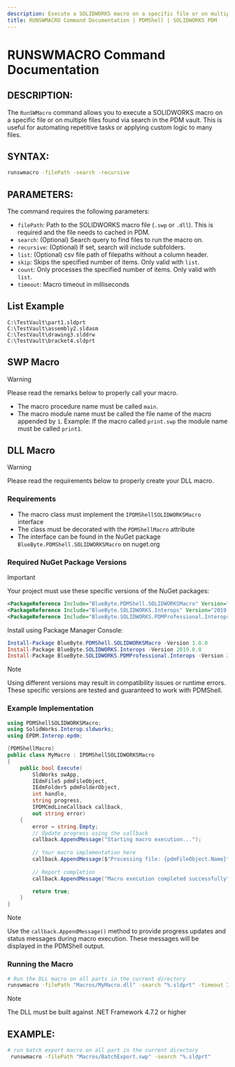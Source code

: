 ```yaml
---
description: Execute a SOLIDWORKS macro on a specific file or on multiple files found via search in the PDM vault.
title: RUNSWMACRO Command Documentation | PDMShell | SOLIDWORKS PDM
---
```

# RUNSWMACRO Command Documentation

## DESCRIPTION:

The `RunSWMacro` command allows you to execute a SOLIDWORKS macro on a specific file or on multiple files found via search in the PDM vault. This is useful for automating repetitive tasks or applying custom logic to many files.


## SYNTAX:

```bash
runswmacro -filePath -search -recursive
```

## PARAMETERS:

The command requires the following parameters:

- `filePath`: Path to the SOLIDWORKS macro file (`.swp` or `.dll`). This is required and the file needs to cached in PDM.
- `search`: (Optional) Search query to find files to run the macro on.
- `recursive`: (Optional) If set, search will include subfolders.
- `list`: (Optional) csv file path of filepaths without a column header.
- `skip`: Skips the specified number of items. Only valid with `list`.
- `count`: Only processes the specified number of items. Only valid with `list`.
- `timeout`: Macro timeout in milliseconds

## List Example

```csv
C:\TestVault\part1.sldprt
C:\TestVault\assembly2.sldasm
C:\TestVault\drawing3.slddrw
C:\TestVault\bracket4.sldprt
```

## SWP Macro

>[!WARNING]
> Please read the remarks below to properly call your macro.

- The macro procedure name must be called `main`.
- The macro module name must be called the file name of the macro appended by `1`. Example: If the macro called `print.swp` the module name must be called `print1`.


## DLL Macro
>[!WARNING]
> Please read the requirements below to properly create your DLL macro.

### Requirements
- The macro class must implement the `IPDMShellSOLIDWORKSMacro` interface
- The class must be decorated with the `PDMShellMacro` attribute
- The interface can be found in the NuGet package `BlueByte.PDMShell.SOLIDWORKSMacro` on nuget.org

### Required NuGet Package Versions

>[!IMPORTANT]
> Your project must use these specific versions of the NuGet packages:

```xml
<PackageReference Include="BlueByte.PDMShell.SOLIDWORKSMacro" Version="1.0.0" />
<PackageReference Include="BlueByte.SOLIDWORKS.Interops" Version="2019.0.0" />
<PackageReference Include="BlueByte.SOLIDWORKS.PDMProfessional.Interops" Version="2024.5.50" />
```

Install using Package Manager Console:

```powershell
Install-Package BlueByte.PDMShell.SOLIDWORKSMacro -Version 1.0.0
Install-Package BlueByte.SOLIDWORKS.Interops -Version 2019.0.0
Install-Package BlueByte.SOLIDWORKS.PDMProfessional.Interops -Version 2024.5.50
```

>[!NOTE]
> Using different versions may result in compatibility issues or runtime errors.
> These specific versions are tested and guaranteed to work with PDMShell.

### Example Implementation
```csharp
using PDMShellSOLIDWORKSMacro;
using SolidWorks.Interop.sldworks;
using EPDM.Interop.epdm;

[PDMShellMacro]
public class MyMacro : IPDMShellSOLIDWORKSMacro
{
    public bool Execute(
        SldWorks swApp, 
        IEdmFile5 pdmFileObject, 
        IEdmFolder5 pdmFolderObject, 
        int handle, 
        string progress, 
        IPDMCmdLineCallback callback, 
        out string error)
    {
        error = string.Empty;
        // Update progress using the callback
        callback.AppendMessage("Starting macro execution...");
        
        // Your macro implementation here
        callback.AppendMessage($"Processing file: {pdmFileObject.Name}");
        
        // Report completion
        callback.AppendMessage("Macro execution completed successfully");

        return true;
    }
}
```

>[!NOTE]
> Use the `callback.AppendMessage()` method to provide progress updates and status messages during macro execution. These messages will be displayed in the PDMShell output.

### Running the Macro
```bash
# Run the DLL macro on all parts in the current directory
runswmacro -filePath "Macros/MyMacro.dll" -search "%.sldprt" -timeout 12000
```

>[!NOTE]
> The DLL must be built against .NET Framework 4.7.2 or higher

## EXAMPLE:

```bash
# run batch export macro on all part in the current directory
 runswmacro -filePath "Macros/BatchExport.swp" -search "%.sldprt" 
 ```